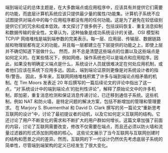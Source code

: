 端到端论证的总体主题是，在大多数端点或应用程序中，应该具有并提供它们需要的功能，而底层计算机系统应该只提供最少量的属性/功能集。计算机子系统不应试图提供对端点中的每个应用程序都没有用的任何功能。这是为了避免在较低级别提供它们的冗余和成本低效。本文探讨了很多例子，包括误码恢复、重复消息抑制和数据传输的安全性。文章认为，这种抽象是成功系统设计的关键。
OSI 模型和 TCP/IP 网络堆栈是端到端参数的完美表示。每一层、应用层、传输层、数据链路层和物理层都有定义的功能，并且每一层都建立在下层提供的功能之上，即使上层并不确切知道下层做什么。
然而，并不总是清楚这些端点的位置以及这些端点是如何定义的。在某些情况下，例如网络，操作系统也可以是端点和应用程序。因此，如果没有明确定义端点是什么，系统设计人员就很难决定在何处应用机制，或者他们应该在系统下应用多远。因此，端到端论证原则更像是对系统设计者的指导/警告。
因此，多年来，互联网网络堆栈积累了许多与端到端论点相矛盾的机制。在 Tim Moors 发表近 20 年后撰写的一篇后续论文的评论中指出了这一点，“对‘系统设计中的端到端论点’的批判性评论”，解释了原始论文中的许多机制，即加密，重复消息检测和保证消息传递讨论，已迁移到通信子系统。这些机制，例如 NAT 和防火墙，是特定问题的解决方案，包括不断增加的管理和管理要求。
在 Marjory S. Bluementhal 和 David D. Clark 撰写的另一篇论文“重新思考互联网的设计”中，讨论了最初提议者的动机，以及它如何定义互联网的结构。它还讨论了用户不断变化的需求和不断扩大的用户群如何增长。这篇文章加强了前面的内容，讨论了互联网需要改变，修改不仅需要在端点，而且还必须以防火墙和流量过滤器的形式添加到网络的核心。
这些论文展示了当今互联网与互联网创建时的结构和愿景之间的差异。然而，互联网的下一代设计仍然优先考虑底层子系统的简单性，尽管端到端架构的定义已经发生了很大变化。